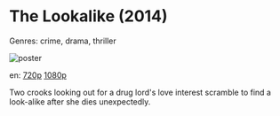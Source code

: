 # The Lookalike (2014)

Genres: crime, drama, thriller

![poster](http://image.tmdb.org/t/p/w500/Al2MWZjRxDUnoojwcDD8qGzZtWM.jpg)

en:
  [720p](magnet:?xt=urn:btih:5BB50625E3252506167DC3BA623FF94124AA8E62&tr=udp://glotorrents.pw:6969/announce&tr=udp://tracker.opentrackr.org:1337/announce&tr=udp://torrent.gresille.org:80/announce&tr=udp://tracker.openbittorrent.com:80&tr=udp://tracker.coppersurfer.tk:6969&tr=udp://tracker.leechers-paradise.org:6969&tr=udp://p4p.arenabg.ch:1337&tr=udp://tracker.internetwarriors.net:1337)
  [1080p](magnet:?xt=urn:btih:BE7F13717DD2FC6656A3EA7691FDDE521C856976&tr=udp://glotorrents.pw:6969/announce&tr=udp://tracker.opentrackr.org:1337/announce&tr=udp://torrent.gresille.org:80/announce&tr=udp://tracker.openbittorrent.com:80&tr=udp://tracker.coppersurfer.tk:6969&tr=udp://tracker.leechers-paradise.org:6969&tr=udp://p4p.arenabg.ch:1337&tr=udp://tracker.internetwarriors.net:1337)
  


Two crooks looking out for a drug lord's love interest scramble to find a look-alike after she dies unexpectedly.